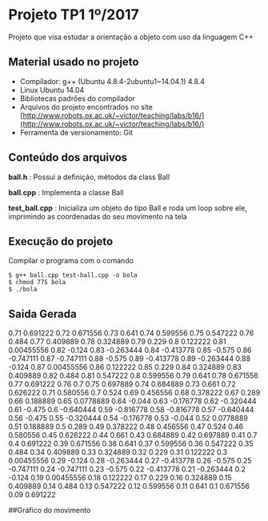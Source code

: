 # Projeto TP1 1º/2017

Projeto que visa estudar a orientação a objeto com uso da linguagem C++

## Material usado no projeto

- Compilador: g++ (Ubuntu 4.8.4-2ubuntu1~14.04.1) 4.8.4
- Linux Ubuntu 14.04
- Bibliotecas padrões do compilador
- Arquivos do projeto encontrados no site [http://www.robots.ox.ac.uk/~victor/teaching/labs/b16/](http://www.robots.ox.ac.uk/~victor/teaching/labs/b16/)
- Ferramenta de versionamento: Git

## Conteúdo dos arquivos
**ball.h** : Possui a definição, métodos da class Ball

**ball.cpp** : Implementa a classe Ball

**test_ball.cpp** : Inicializa um objeto do tipo Ball e roda um loop sobre ele, imprimindo as coordenadas do seu movimento na tela


## Execução do projeto

Compilar o programa com o comando 

```
$ g++ ball.cpp test-ball.cpp -o bola
$ chmod 775 bola
$ ./bola
```

## Saida Gerada

0.71 0.691222
0.72 0.671556
0.73 0.641
0.74 0.599556
0.75 0.547222
0.76 0.484
0.77 0.409889
0.78 0.324889
0.79 0.229
0.8 0.122222
0.81 0.00455556
0.82 -0.124
0.83 -0.263444
0.84 -0.413778
0.85 -0.575
0.86 -0.747111
0.87 -0.747111
0.88 -0.575
0.89 -0.413778
0.89 -0.263444
0.88 -0.124
0.87 0.00455556
0.86 0.122222
0.85 0.229
0.84 0.324889
0.83 0.409889
0.82 0.484
0.81 0.547222
0.8 0.599556
0.79 0.641
0.78 0.671556
0.77 0.691222
0.76 0.7
0.75 0.697889
0.74 0.684889
0.73 0.661
0.72 0.626222
0.71 0.580556
0.7 0.524
0.69 0.456556
0.68 0.378222
0.67 0.289
0.66 0.188889
0.65 0.0778889
0.64 -0.044
0.63 -0.176778
0.62 -0.320444
0.61 -0.475
0.6 -0.640444
0.59 -0.816778
0.58 -0.816778
0.57 -0.640444
0.56 -0.475
0.55 -0.320444
0.54 -0.176778
0.53 -0.044
0.52 0.0778889
0.51 0.188889
0.5 0.289
0.49 0.378222
0.48 0.456556
0.47 0.524
0.46 0.580556
0.45 0.626222
0.44 0.661
0.43 0.684889
0.42 0.697889
0.41 0.7
0.4 0.691222
0.39 0.671556
0.38 0.641
0.37 0.599556
0.36 0.547222
0.35 0.484
0.34 0.409889
0.33 0.324889
0.32 0.229
0.31 0.122222
0.3 0.00455556
0.29 -0.124
0.28 -0.263444
0.27 -0.413778
0.26 -0.575
0.25 -0.747111
0.24 -0.747111
0.23 -0.575
0.22 -0.413778
0.21 -0.263444
0.2 -0.124
0.19 0.00455556
0.18 0.122222
0.17 0.229
0.16 0.324889
0.15 0.409889
0.14 0.484
0.13 0.547222
0.12 0.599556
0.11 0.641
0.1 0.671556
0.09 0.691222

##Gráfico do movimento


